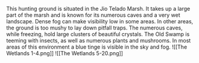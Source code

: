 This hunting ground is situated in the Jio Telado Marsh. It takes up a large part of the marsh and is known for its numerous caves and a very wet landscape. Dense fog can make visibility low in some areas. In other areas, the ground is too mushy to lay down pitfall traps. The numerous caves, while freezing, hold large clusters of beautiful crystals. The Old Swamp is teeming with insects, as well as numerous plants and mushrooms. In most areas of this environment a blue tinge is visible in the sky and fog.
![[The Wetlands 1-4.png]]
![[The Wetlands 5-20.png]]